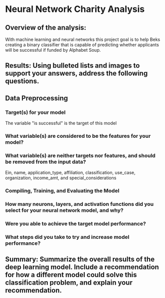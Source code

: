 # Neural Network Charity Analysis

## Overview of the analysis: 

With machine learning and neural networks this project goal is to help Beks creating a binary classifier that is capable of predicting whether applicants will be successful if funded by Alphabet Soup.

## Results: Using bulleted lists and images to support your answers, address the following questions.

## Data Preprocessing
### Target(s) for your model 
The variable "is successful" is the target of this model
### What variable(s) are considered to be the features for your model?

### What variable(s) are neither targets nor features, and should be removed from the input data?
Ein, name, application_type, affiliation, classification, use_case, organization, income_amt, and special_considerations 

### Compiling, Training, and Evaluating the Model



### How many neurons, layers, and activation functions did you select for your neural network model, and why?
### Were you able to achieve the target model performance?
### What steps did you take to try and increase model performance?

## Summary: Summarize the overall results of the deep learning model. Include a recommendation for how a different model could solve this classification problem, and explain your recommendation.